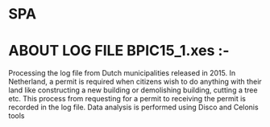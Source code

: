 # SPA


# ABOUT LOG FILE BPIC15_1.xes :-
Processing the log file from Dutch municipalities released in 2015.
In Netherland, a permit is required when citizens wish to do anything with their land like constructing a new building or demolishing building, cutting a tree etc.
This process from requesting for a permit to receiving the permit is recorded in the log file.
Data analysis is performed using Disco and Celonis tools
